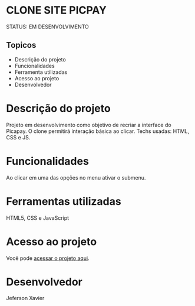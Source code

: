 # CLONE SITE PICPAY
STATUS: EM DESENVOLVIMENTO

## Topicos
- Descrição do projeto
- Funcionalidades
- Ferramenta utilizadas
- Acesso ao projeto
- Desenvolvedor

# Descrição do projeto
Projeto em desenvolvimento como objetivo de recriar a interface do Picapay. O clone permitirá interação básica ao clicar. Techs usadas: HTML, CSS e JS.

# Funcionalidades
Ao clicar em uma das opções no menu ativar o submenu.

# Ferramentas utilizadas
HTML5, CSS e JavaScript

# Acesso ao projeto
Você pode [acessar o projeto aqui](https://clone-picpay.netlify.app/).

# Desenvolvedor

Jeferson Xavier 
